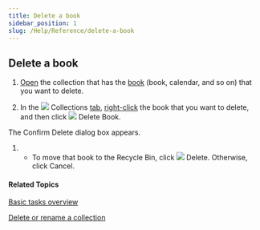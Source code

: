```yaml
---
title: Delete a book
sidebar_position: 1
slug: /Help/Reference/delete-a-book
---
```


## Delete a book

1.  [Open](Open_a_collection.md) the collection that has the [book](../../Concepts/Book.md) (book, calendar, and so on) that you want to delete.
    
2.  In the ![](/ref-docs-assets/images/User_Interface/Tabs/Collections.png) Collections [tab](../../User_Interface/Tabs/Tabs_overview.md), [right-click](../../User_Interface/Tabs/Collections_tab_commands.md) the book that you want to delete, and then click ![](/ref-docs-assets/images/Tasks/Basic_tasks/DeleteBook.png) Delete Book.
    

The Confirm Delete dialog box appears.

1.  -   To move that book to the Recycle Bin, click ![](/ref-docs-assets/images/Tasks/reddeleterecordx.gif) Delete. Otherwise, click Cancel.
        

#### Related Topics

[Basic tasks overview](Basic_tasks_overview.md)

[Delete or rename a collection](Delete_or_rename_a_collection.md)